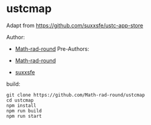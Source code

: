 # ustcmap
Adapt from https://github.com/suxxsfe/ustc-app-store

Author:  
- [Math-rad-round](https://github.com/Math-rad-round)
Pre-Authors:

- [Math-rad-round](https://github.com/Math-rad-round)
- [suxxsfe](https://github.com/suxxsfe)  

build:  

```  
git clone https://github.com/Math-rad-round/ustcmap
cd ustcmap
npm install
npm run build
npm run start
```


